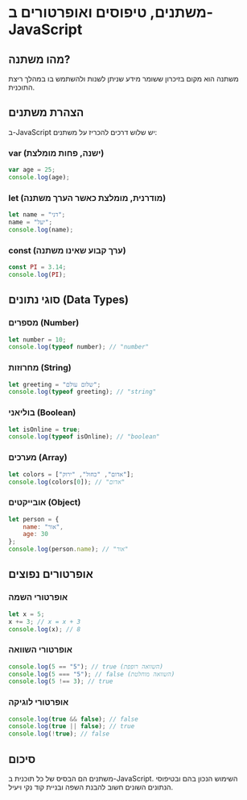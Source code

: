 # משתנים, טיפוסים ואופרטורים ב-JavaScript

## מהו משתנה?
משתנה הוא מקום בזיכרון ששומר מידע שניתן לשנות ולהשתמש בו במהלך ריצת התוכנית.

## הצהרת משתנים
ב-JavaScript יש שלוש דרכים להכריז על משתנים:

### var (ישנה, פחות מומלצת)
```js
var age = 25;
console.log(age);
```

### let (מודרנית, מומלצת כאשר הערך משתנה)
```js
let name = "דני";
name = "יעל";
console.log(name);
```

### const (ערך קבוע שאינו משתנה)
```js
const PI = 3.14;
console.log(PI);
```

## סוגי נתונים (Data Types)

### מספרים (Number)
```js
let number = 10;
console.log(typeof number); // "number"
```

### מחרוזות (String)
```js
let greeting = "שלום עולם";
console.log(typeof greeting); // "string"
```

### בוליאני (Boolean)
```js
let isOnline = true;
console.log(typeof isOnline); // "boolean"
```

### מערכים (Array)
```js
let colors = ["אדום", "כחול", "ירוק"];
console.log(colors[0]); // "אדום"
```

### אובייקטים (Object)
```js
let person = {
    name: "אור",
    age: 30
};
console.log(person.name); // "אור"
```

## אופרטורים נפוצים

### אופרטורי השמה
```js
let x = 5;
x += 3; // x = x + 3
console.log(x); // 8
```

### אופרטורי השוואה
```js
console.log(5 == "5"); // true (השוואה רופפת)
console.log(5 === "5"); // false (השוואה מוחלטת)
console.log(5 !== 3); // true
```

### אופרטורי לוגיקה
```js
console.log(true && false); // false
console.log(true || false); // true
console.log(!true); // false
```

## סיכום
משתנים הם הבסיס של כל תוכנית ב-JavaScript. השימוש הנכון בהם ובטיפוסי הנתונים השונים חשוב להבנת השפה ובניית קוד נקי ויעיל.

